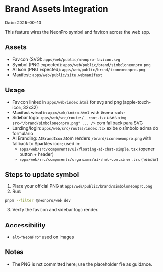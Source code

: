 # Brand Assets Integration

Date: 2025-09-13

This feature wires the NeonPro symbol and favicon across the web app.

## Assets
- Favicon (SVG): `apps/web/public/neonpro-favicon.svg`
- Symbol (PNG expected): `apps/web/public/brand/simboloneonpro.png`
- AI Icon (PNG expected): `apps/web/public/brand/iconeneonpro.png`
- Manifest: `apps/web/public/site.webmanifest`

## Usage
- Favicon linked in `apps/web/index.html` for svg and png (apple-touch-icon, 32x32)
- Manifest wired in `apps/web/index.html` with theme-color
- Sidebar logo: `apps/web/src/routes/__root.tsx` uses `<img src="/brand/simboloneonpro.png" ... />` com fallback para SVG
- Landing/login: `apps/web/src/routes/index.tsx` exibe o símbolo acima do formulário
- AI Branding: `AIBrandIcon` atom renders `/brand/iconeneonpro.png` with fallback to Sparkles icon; used in:
  - `apps/web/src/components/ui/floating-ai-chat-simple.tsx` (opener button + header)
  - `apps/web/src/components/organisms/ai-chat-container.tsx` (header)

## Steps to update symbol
1. Place your official PNG at `apps/web/public/brand/simboloneonpro.png`
2. Run:
```bash
pnpm --filter @neonpro/web dev
```
3. Verify the favicon and sidebar logo render.

## Accessibility
- `alt="NeonPro"` used on images

## Notes
- The PNG is not committed here; use the placeholder file as guidance.
